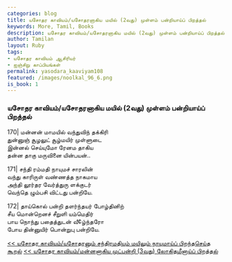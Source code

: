 ```yaml
---  
categories: blog  
title: யசோதர காவியம்/யசோதரனாகிய மயில் (2வது) முள்ளம் பன்றியாய்ப் பிறத்தல்
keywords: More, Tamil, Books  
description: யசோதர காவியம்/யசோதரனாகிய மயில் (2வது) முள்ளம் பன்றியாய்ப் பிறத்தல்
author: Tamilan  
layout: Ruby  
tags:     
- யசோதர காவியம் ஆசிரியர்
- ஐஞ்சிறு காப்பியங்கள்
permalink: yasodara_kaaviyam108  
featured: /images/noolkal_96_6.png  
is_book: 1
---  
```



### யசோதர காவியம்/யசோதரனாகிய மயில் (2வது) முள்ளம் பன்றியாய்ப் பிறத்தல்

170| மன்னன் மாமயில் வந்துவிந் தக்கிரி  
துன்னுஞ் சூழலுட் சூழ்மயிர் முள்ளுடை  
இன்னல் செய்யுமோ ரேனம தாகிய  
தன்ன தாகு மருவினை யின்பயன்..

171| சந்தி ரம்மதி நாயுமச் சாரலின்  
வந்து காரிருள் வண்ணத்த நாகமாய  
அந்தி லூர்தர வேர்த்துரு ளக்குடர்  
வெந்தெ ழும்பசி விட்டது பன்றியே.

172| தாய்கொல் பன்றி தளர்ந்தயர் போழ்தினிற்  
சீய மொன்றெனச் சீறுளி யம்மெதிர்  
பாய நொந்து பதைத்துடன் வீ¢ழ்ந்தரோ  
போய தின்னுயிர் பொன்றுபு பன்றியே.

[<< யசோதர காவியம்/யசோதரனும் சந்திரமதியும் மயிலும் நாயுமாய்ப் பிறந்தசெய்த கூறல்](yasodara_kaaviyam107) [<< யசோதர காவியம்/மன்னனாகிய முட்பன்றி (3வது) லோகிதமீனாய்ப் பிறத்தல்](yasodara_kaaviyam109)


